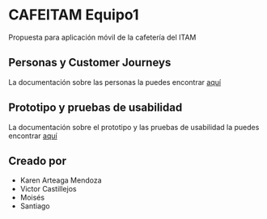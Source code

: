 # CAFEITAM Equipo1
Propuesta para aplicación móvil de la cafetería del ITAM

## Personas y Customer Journeys
La documentación sobre las personas la puedes encontrar [aquí](./Personas_CustomerJourneys.md)

## Prototipo y pruebas de usabilidad
La documentación sobre el prototipo y las pruebas de usabilidad la puedes encontrar [aquí](./Prototipo_Pruebas.md)

## Creado por
- Karen Arteaga Mendoza
- Victor Castillejos
- Moisés 
- Santiago 
